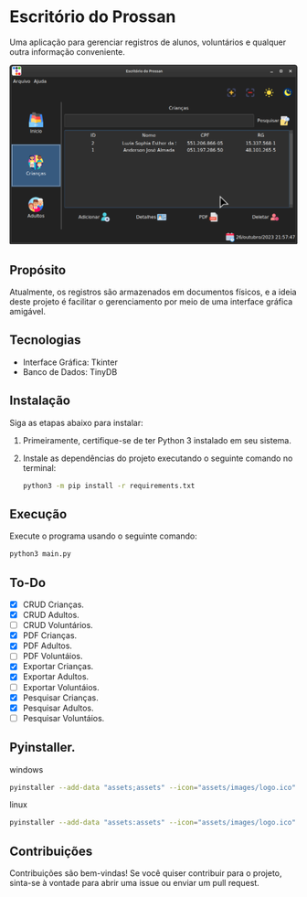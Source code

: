 # Escritório do Prossan

Uma aplicação para gerenciar registros de alunos, voluntários e qualquer outra informação conveniente.

<img src="./assets/images/sample.png" alt="Texto alternativo da imagem" width="600">


## Propósito

Atualmente, os registros são armazenados em documentos físicos, e a ideia deste projeto é facilitar o gerenciamento por meio de uma interface gráfica amigável.

## Tecnologias

- Interface Gráfica: Tkinter
- Banco de Dados: TinyDB

## Instalação

Siga as etapas abaixo para instalar:

1. Primeiramente, certifique-se de ter Python 3 instalado em seu sistema.

2. Instale as dependências do projeto executando o seguinte comando no terminal:

   ```bash
   python3 -m pip install -r requirements.txt
   ```

## Execução   
Execute o programa usando o seguinte comando:

   ```bash
   python3 main.py
   ```

## To-Do

- [x] CRUD Crianças.
- [x] CRUD Adultos.
- [ ] CRUD Voluntários.
- [x] PDF Crianças.
- [x] PDF Adultos.
- [ ] PDF Voluntáios.
- [x] Exportar Crianças.
- [x] Exportar Adultos.
- [ ] Exportar Voluntáios.
- [x] Pesquisar Crianças.
- [x] Pesquisar Adultos.
- [ ] Pesquisar Voluntáios.

## Pyinstaller.

windows
```bash
pyinstaller --add-data "assets;assets" --icon="assets/images/logo.ico" --hidden-import='PIL._tkinter_finder' --noconsole main.py
```

linux
```bash
pyinstaller --add-data "assets:assets" --icon="assets/images/logo.ico" --hidden-import='PIL._tkinter_finder' --noconsole main.py
```

## Contribuições

Contribuições são bem-vindas! Se você quiser contribuir para o projeto, sinta-se à vontade para abrir 
uma issue ou enviar um pull request.
